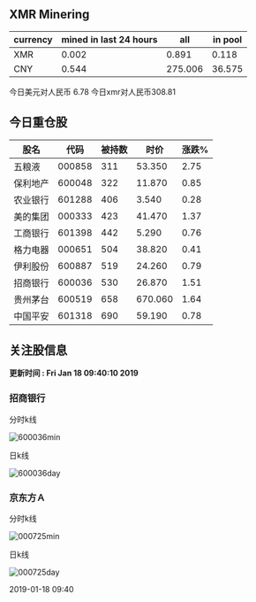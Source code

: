 ## XMR Minering

|currency|mined in last 24 hours|all|in pool|
|---|---|---|---|
|XMR|0.002|0.891|0.118|
|CNY|0.544|275.006|36.575|

今日美元对人民币 6.78	今日xmr对人民币308.81


## 今日重仓股 

|股名|代码|被持数|时价|涨跌%|
|---|---|---|---|---|
|五粮液|000858|311|53.350|2.75|
|保利地产|600048|322|11.870|0.85|
|农业银行|601288|406|3.540|0.28|
|美的集团|000333|423|41.470|1.37|
|工商银行|601398|442|5.290|0.76|
|格力电器|000651|504|38.820|0.41|
|伊利股份|600887|519|24.260|0.79|
|招商银行|600036|530|26.870|1.51|
|贵州茅台|600519|658|670.060|1.64|
|中国平安|601318|690|59.190|0.78|

## 关注股信息
**更新时间 : Fri Jan 18 09:40:10 2019**
### 招商银行 
分时k线

![600036min](http://image.sinajs.cn/newchart/min/n/sh600036.gif)

日k线

![600036day](http://image.sinajs.cn/newchart/daily/n/sh600036.gif)

### 京东方Ａ 
分时k线

![000725min](http://image.sinajs.cn/newchart/min/n/sz000725.gif)

日k线

![000725day](http://image.sinajs.cn/newchart/daily/n/sz000725.gif)

2019-01-18 09:40